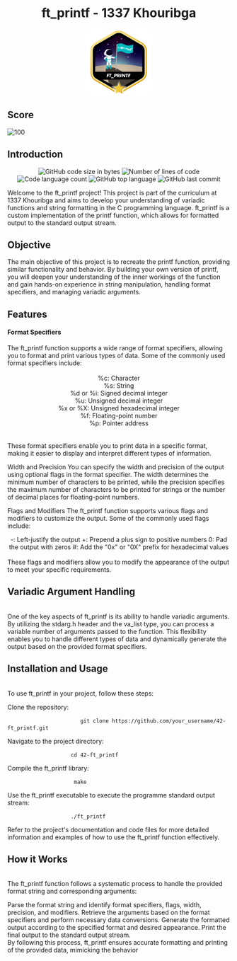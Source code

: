 <div align="center">

<h1> ft_printf - 1337 Khouribga </h1>

<a href="https://github.com/simon-zerisenay/42-ft_printf">![42 Badge](https://github.com/mcombeau/mcombeau/blob/main/42_badges/ft_printfm.png)</a>

</div> 
<label>   
	<h2> Score </h2>	 
	<img alt="100" style="width: 100px;height: 70px" src="https://github.com/simon-zerisenay/simon-zerisenay/blob/main/100.png"/>
</label> 
  
<h2> Introduction </h2> 
<p align="center">
	<img alt="GitHub code size in bytes" src="https://img.shields.io/github/languages/code-size/simon-zerisenay/42-ft_printf?color=lightblue" />
	<img alt="Number of lines of code" src="https://img.shields.io/tokei/lines/github/simon-zerisenay/42-ft_printf?color=critical" />
	<img alt="Code language count" src="https://img.shields.io/github/languages/count/simon-zerisenay/42-ft_printf?color=yellow" />
	<img alt="GitHub top language" src="https://img.shields.io/github/languages/top/simon-zerisenay/42-ft_printf?color=blue" />
	<img alt="GitHub last commit" src="https://img.shields.io/github/last-commit/simon-zerisenay/42-ft_printf?color=green" />
</p> 
Welcome to the ft_printf project! This project is part of the curriculum at 1337 Khouribga and aims to develop your understanding of variadic functions and string formatting in the C programming language. ft_printf is a custom implementation of the printf function, which allows for formatted output to the standard output stream.
 
<h2> Objective </h2>
The main objective of this project is to recreate the printf function, providing similar functionality and behavior. By building your own version of printf, you will deepen your understanding of the inner workings of the function and gain hands-on experience in string manipulation, handling format specifiers, and managing variadic arguments.

<h2> Features </h2>
<h4> Format Specifiers </h4>
The ft_printf function supports a wide range of format specifiers, allowing you to format and print various types of data. Some of the commonly used format specifiers include:
<br/>
<br/>
<div align="center">
%c: Character <br/>
%s: String <br/>
%d or %i: Signed decimal integer <br/>
%u: Unsigned decimal integer <br/>
%x or %X: Unsigned hexadecimal integer <br/>
%f: Floating-point number <br/>
%p: Pointer address <br/>
</div>
<br/>
<br/>
These format specifiers enable you to print data in a specific format, making it easier to display and interpret different types of information.

Width and Precision
You can specify the width and precision of the output using optional flags in the format specifier. The width determines the minimum number of characters to be printed, while the precision specifies the maximum number of characters to be printed for strings or the number of decimal places for floating-point numbers.

Flags and Modifiers
The ft_printf function supports various flags and modifiers to customize the output. Some of the commonly used flags include:
<br/>
<div align="center">
-: Left-justify the output
+: Prepend a plus sign to positive numbers
0: Pad the output with zeros
#: Add the "0x" or "0X" prefix for hexadecimal values
</div>
<br/>
	These flags and modifiers allow you to modify the appearance of the output to meet your specific requirements.

<h2> Variadic Argument Handling </h2>
<br/>
One of the key aspects of ft_printf is its ability to handle variadic arguments. By utilizing the stdarg.h header and the va_list type, you can process a variable number of arguments passed to the function. This flexibility enables you to handle different types of data and dynamically generate the output based on the provided format specifiers.

<h2> Installation and Usage </h2>
<br/>
To use ft_printf in your project, follow these steps:

Clone the repository: 

                           git clone https://github.com/your_username/42-ft_printf.git
Navigate to the project directory: 

						cd 42-ft_printf

Compile the ft_printf library: 

						 make
Use the ft_printf executable to execute the programme standard output stream: 

						./ft_printf
Refer to the project's documentation and code files for more detailed information and examples of how to use the ft_printf function effectively.

<h2> How it Works </h2>
<br/>
The ft_printf function follows a systematic process to handle the provided format string and corresponding arguments:

Parse the format string and identify format specifiers, flags, width, precision, and modifiers.
Retrieve the arguments based on the format specifiers and perform necessary data conversions.
Generate the formatted output according to the specified format and desired appearance.
Print the final output to the standard output stream.
<br/>
By following this process, ft_printf ensures accurate formatting and printing of the provided data, mimicking the behavior
